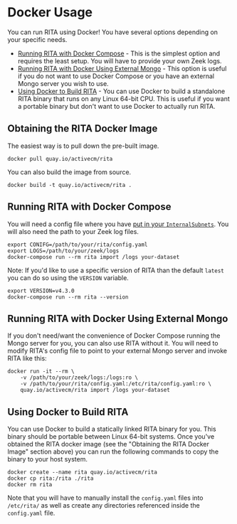 # Docker Usage

You can run RITA using Docker! You have several options depending on your specific needs.
* [Running RITA with Docker Compose](#running-rita-with-docker-compose) - This is the simplest option and requires the least setup. You will have to provide your own Zeek logs.
* [Running RITA with Docker Using External Mongo](#running-rita-with-docker-using-external-mongo) - This option is useful if you do not want to use Docker Compose or you have an external Mongo server you wish to use.
* [Using Docker to Build RITA](#using-docker-to-build-rita) - You can use Docker to build a standalone RITA binary that runs on any Linux 64-bit CPU. This is useful if you want a portable binary but don't want to use Docker to actually run RITA.

## Obtaining the RITA Docker Image

The easiest way is to pull down the pre-built image.

```
docker pull quay.io/activecm/rita
```

You can also build the image from source.

```
docker build -t quay.io/activecm/rita .
```

## Running RITA with Docker Compose

You will need a config file where you have [put in your `InternalSubnets`](../Readme.md#configuration-file).
You will also need the path to your Zeek log files.

```
export CONIFG=/path/to/your/rita/config.yaml
export LOGS=/path/to/your/zeek/logs
docker-compose run --rm rita import /logs your-dataset
```

Note: If you'd like to use a specific version of RITA than the default `latest` you can do so using the `VERSION` variable.

```
export VERSION=v4.3.0
docker-compose run --rm rita --version
```

## Running RITA with Docker Using External Mongo

If you don't need/want the convenience of Docker Compose running the Mongo server for you, you can also use RITA without it. You will need to modify RITA's config file to point to your external Mongo server and invoke RITA like this:

```
docker run -it --rm \
	-v /path/to/your/zeek/logs:/logs:ro \
	-v /path/to/your/rita/config.yaml:/etc/rita/config.yaml:ro \
	quay.io/activecm/rita import /logs your-dataset
```

## Using Docker to Build RITA

You can use Docker to build a statically linked RITA binary for you. This binary should be portable between Linux 64-bit systems. Once you've obtained the RITA docker image (see the "Obtaining the RITA Docker Image" section above) you can run the following commands to copy the binary to your host system.

```
docker create --name rita quay.io/activecm/rita
docker cp rita:/rita ./rita
docker rm rita
```

Note that you will have to manually install the `config.yaml` files into `/etc/rita/` as well as create any directories referenced inside the `config.yaml` file.
